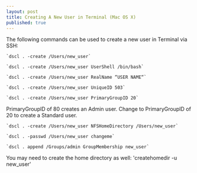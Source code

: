 ```yaml
---
layout: post
title: Creating A New User in Terminal (Mac OS X) 
published: true
---
```


The following commands can be used to create a new user in Terminal via SSH:

	`dscl . -create /Users/new_user`

	`dscl . -create /Users/new_user UserShell /bin/bash`

	`dscl . -create /Users/new_user RealName “USER NAME“`

	`dscl . -create /Users/new_user UniqueID 503`

	`dscl . -create /Users/new_user PrimaryGroupID 20`
PrimaryGroupID of 80 creates an Admin user. Change to PrimaryGroupID of 20 to create a Standard user.


	`dscl . -create /Users/new_user NFSHomeDirectory /Users/new_user`
    
	`dscl . -passwd /Users/new_user changeme`
    
	`dscl . append /Groups/admin GroupMembership new_user`
    
You may need to create the home directory as well:
	'createhomedir -u new_user'
